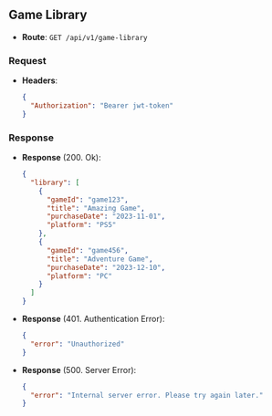 ## Game Library

- **Route**: `GET /api/v1/game-library`

### Request

- **Headers**:
  ```json
  {
    "Authorization": "Bearer jwt-token"
  }
  ```

### Response

- **Response** (200. Ok):
  ```json
  {
    "library": [
      {
        "gameId": "game123",
        "title": "Amazing Game",
        "purchaseDate": "2023-11-01",
        "platform": "PS5"
      },
      {
        "gameId": "game456",
        "title": "Adventure Game",
        "purchaseDate": "2023-12-10",
        "platform": "PC"
      }
    ]
  }
  ```
- **Response** (401. Authentication Error):
  ```json
  {
    "error": "Unauthorized"
  }
  ```
- **Response** (500. Server Error):
  ```json
  {
    "error": "Internal server error. Please try again later."
  }
  ```
